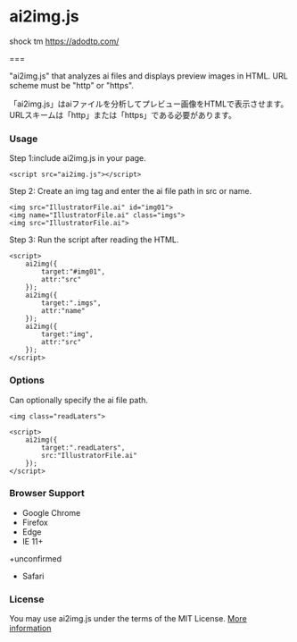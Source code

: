 # ai2img.js

shock tm
https://adodtp.com/

===

"ai2img.js" that analyzes ai files and displays preview images in HTML.
URL scheme must be "http" or "https".

「ai2img.js」はaiファイルを分析してプレビュー画像をHTMLで表示させます。
URLスキームは「http」または「https」である必要があります。

### Usage
Step 1:include ai2img.js in your page.

    <script src="ai2img.js"></script>

Step 2: Create an img tag and enter the ai file path in src or name.

    <img src="IllustratorFile.ai" id="img01">
    <img name="IllustratorFile.ai" class="imgs">
    <img src="IllustratorFile.ai">

Step 3: Run the script after reading the HTML.

    <script>
        ai2img({
            target:"#img01",
            attr:"src"
        });
        ai2img({
            target:".imgs",
            attr:"name"
        });
        ai2img({
            target:"img",
            attr:"src"
        });
    </script>

### Options
Can optionally specify the ai file path.

    <img class="readLaters">

    <script>
        ai2img({
            target:".readLaters",
            src:"IllustratorFile.ai"
        });
    </script>

### Browser Support ###
- Google Chrome  
- Firefox  
- Edge
- IE 11+

+unconfirmed
 - Safari  

### License ###  
You may use ai2img.js under the terms of the MIT License.
[More information](http://en.wikipedia.org/wiki/MIT_License)
